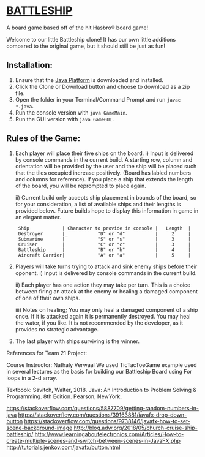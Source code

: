 # [BATTLESHIP](https://github.com/karienal/battleship) 
A board game based off of the hit Hasbro® board game!

Welcome to our little Battleship clone! It has our own little additions compared to the original game, but it should still be just as fun! 

## Installation:
  1. Ensure that the [Java Platform](https://www.oracle.com/technetwork/java/javase/downloads/index.html) is downloaded and installed.
  2. Click the Clone or Download button and choose to download as a zip file.
  3. Open the folder in your Terminal/Command Prompt and run ```javac *.java```.
  4. Run the console version with ```java GameMain```.
  5. Run the GUI version with ```java GameGUI```.

## Rules of the Game:
1. Each player will place their five ships on the board.
   i) Input is delivered by console commands in the current build. A starting row, column  and orientation will be provided by the user
       and the ship will be placed such that the tiles occupied increase positively. (Board has labled numbers and columns for 
       reference). If you place a ship that extends the length of the board, you will be reprompted to place again.
       
   ii) Current build only accepts ship placement in bounds of the board, so for your consideration, a list of available ships and their
        lengths is provided below. Future builds hope to display this information in game in an elegant matter.
        
        Ship            | Character to provide in console |   Length  |
        Destroyer       |_           "D" or "d"           |     2     |
        Submarine       |            "S" or "s"           |     3     |
        Cruiser         |            "C" or "c"           |     3     |
        Battleship      |            "B" or "b"           |     4     |
        Aircraft Carrier|            "A" or "a"           |     5     |
           
   
2. Players will take turns trying to attack and sink enemy ships before their oponent.
    i) Input is delivered by console commands in the current build.

    ii) Each player has one action they may take per turn. This is a choice between firing an attack at the enemy or healing a damaged 
       component of one of their own ships.
       
    iii) Notes on healing; You may only heal a damaged component of a ship once. If it is attacked again it is permanently destroyed.
                           You may heal the water, if you like. It is not recommended by the developer, as it provides no strategic                                advantage.
                          
3. The last player with ships surviving is the winner.




References for Team 21 Project:

Course Instructor: Nathaly Verwaal 
We used TicTacToeGame example used in several lectures as the basis for building our Battleship Board using For loops in a 2-d array.


Textbook: Savitch, Walter, 2018. Java: An Introduction to Problem Solving & Programming. 8th Edition. Pearson, NewYork.


https://stackoverflow.com/questions/5887709/getting-random-numbers-in-java
https://stackoverflow.com/questions/39163881/javafx-drop-down-button
https://stackoverflow.com/questions/9738146/javafx-how-to-set-scene-background-image
http://blog.adw.org/2018/05/church-cruise-ship-battleship/
http://www.learningaboutelectronics.com/Articles/How-to-create-multiple-scenes-and-switch-between-scenes-in-JavaFX.php
http://tutorials.jenkov.com/javafx/button.html
